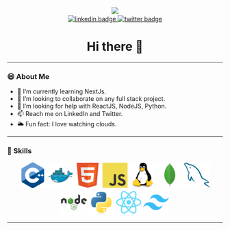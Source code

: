 <div id="header" align="center">
<img src="https://media.giphy.com/media/v1.Y2lkPTc5MGI3NjExb3R4YXprOHZteDRmOHYybzQ0OWZxZzFzMDYzb3JqcnpseDZuZ3lnOSZlcD12MV9pbnRlcm5hbF9naWZfYnlfaWQmY3Q9Zw/zgduo4kWRRDVK/giphy.gif" width="300" />
  <div id="badges">
    <a href="https://www.linkedin.com/in/devanshrai/">
      <img src="https://img.shields.io/badge/LinkedIn-blue?logo=linkedin&logoColor=white&style=for-the-badge" alt="linkedin badge" />
    </a>
    <a href="https://twitter.com/Devansh_Rai02">
      <img src="https://img.shields.io/badge/Twitter-blue?logo=twitter&logoColor=white&style=for-the-badge" alt="twitter badge" />
    </a>
  </div>
  <h1>
     Hi there 👋
  </h1>
</div>


---
### 😄 About Me
- 🌱 I’m currently learning NextJs.
- 👯 I’m looking to collaborate on any full stack project.
- 🤔 I’m looking for help with ReactJS, NodeJS, Python.
- 📫 Reach me on LinkedIn and Twitter.
- 🌥️ Fun fact: I love watching clouds.

---

### 🧰 Skills 
<div id="tools" align="center">
  <img src="https://github.com/devicons/devicon/blob/master/icons/cplusplus/cplusplus-original.svg" width="60"/>
  <img src="https://raw.githubusercontent.com/devicons/devicon/55609aa5bd817ff167afce0d965585c92040787a/icons/docker/docker-original.svg" width="60"/>
  <img src="https://raw.githubusercontent.com/devicons/devicon/55609aa5bd817ff167afce0d965585c92040787a/icons/html5/html5-original.svg" width="60"/>
  <img src="https://raw.githubusercontent.com/devicons/devicon/55609aa5bd817ff167afce0d965585c92040787a/icons/javascript/javascript-original.svg" width="60"/>
  <img src="https://raw.githubusercontent.com/devicons/devicon/55609aa5bd817ff167afce0d965585c92040787a/icons/linux/linux-original.svg" width="60"/>
  <img src="https://raw.githubusercontent.com/devicons/devicon/55609aa5bd817ff167afce0d965585c92040787a/icons/mongodb/mongodb-original.svg" width="60"/>
  <img src="https://raw.githubusercontent.com/devicons/devicon/55609aa5bd817ff167afce0d965585c92040787a/icons/mysql/mysql-original.svg" width="60"/>
  <img src="https://raw.githubusercontent.com/devicons/devicon/55609aa5bd817ff167afce0d965585c92040787a/icons/nodejs/nodejs-original-wordmark.svg" width="60"/>
  <img src="https://raw.githubusercontent.com/devicons/devicon/55609aa5bd817ff167afce0d965585c92040787a/icons/python/python-original.svg" width="60"/>
  <img src="https://raw.githubusercontent.com/devicons/devicon/55609aa5bd817ff167afce0d965585c92040787a/icons/react/react-original.svg" width="60"/>
  <img src="https://raw.githubusercontent.com/devicons/devicon/55609aa5bd817ff167afce0d965585c92040787a/icons/tailwindcss/tailwindcss-plain.svg" width="60"/>
</div>

---
